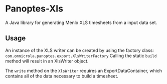# Panoptes-Xls
A Java library for generating Menlo XLS timesheets from a input data set.

## Usage
An instance of the XLS writer can be created by using the factory class:
`com.omnicrola.panoptes.export.XlsWriterFactory`
Calling the static `build` method will result in an XlsWriter object.

The `write` method on the `XlsWriter` requires an ExportDataContainer, which contains all of the data necessary to build a timesheet.
